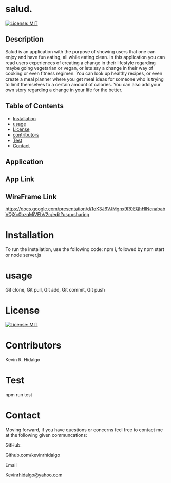 # salud.
  [![License: MIT](https://img.shields.io/badge/License-MIT-yellow.svg)](https://opensource.org/licenses/MIT)
  ## Description 
Salud is an application with the purpose of showing users that one can enjoy and have fun eating, all while eating clean. In this application you can read users experiences of creating a change in their lifestyle regarding maybe going vegetarian or vegan, or lets say a change in their way of cooking or even fitness regimen. You can look up healthy recipes, or even create a meal planner where you get meal ideas for someone who is trying to limit themselves to a certain amount of calories. You can also add your own story regarding a change in your life for the better.
  ## Table of Contents 

  * [Installation](#installation)
  * [usage](#usage)
  * [License](#license)
  * [contributors](#contributors)
  * [Test](#test)
  * [Contact](#contact)   
## Application
## App Link
## WireFrame Link
https://docs.google.com/presentation/d/1oK3J6VJMgnx9R0EQhHlNcnababVQjXc0bzqMiVEbV2c/edit?usp=sharing

  # Installation
  To run the installation, use the following code:
  npm i, followed by npm start or node server.js
  # usage
  Git clone, Git pull, Git add, Git commit, Git push
  # License
  [![License: MIT](https://img.shields.io/badge/License-MIT-yellow.svg)](https://opensource.org/licenses/MIT)
  
  # Contributors
  Kevin R. Hidalgo
  # Test
  npm run test
  # Contact
  Moving forward, if you have questions or concerns feel free to contact me at the following given communcations: 


  GitHub: 

  Github.com/kevinrhidalgo 

  Email 

  Kevinrhidalgo@yahoo.com 


 
  

  
